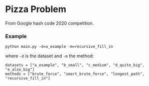 # Pizza Problem
From Google hash code 2020 competition.

### Example
```
python main.py -d=a_example -m=recursive_fill_in
```
where `-d` is the dataset and `-m` the method:
```
datasets = ["a_example", "b_small", "c_medium", "d_quite_big", "e_also_big"]
methods = ["brute_force", "smart_brute_force", "longest_path", "recursive_fill_in"]
```
